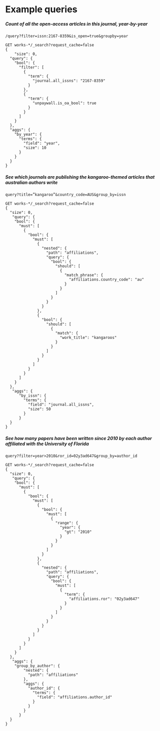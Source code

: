 # Example queries

##### Count of all the open-access articles in this journal, year-by-year

`/query?filter=issn:2167-8359&is_open=true&groupby=year`

```
GET works-*/_search?request_cache=false
{
	"size": 0,
  "query": {
    "bool": {
      "filter": [
        {
          "term": {
            "journal.all_issns": "2167-8359"
          }
        },
        {
          "term": {
            "unpaywall.is_oa_bool": true
          }
        }
      ]
    }
  },
  "aggs": {
    "by_year": {
      "terms": {
        "field": "year",
        "size": 10
      }
    }
  }
}
```

##### See which journals are publishing the kangaroo-themed articles that australian authors write

`query?title=”kangaroo”&country_code=AUS&group_by=issn`

```
GET works-*/_search?request_cache=false
{
  "size": 0,
   "query": {
    "bool": {
      "must": [
        {
          "bool": {
            "must": [
              {
                "nested": {
                  "path": "affiliations",
                  "query": {
                    "bool": {
                      "should": [
                        {
                          "match_phrase": {
                            "affiliations.country_code": "au"
                          }
                        }
                      ]
                    }
                  }
                }
              },
              {
                "bool": {
                  "should": [
                    {
                      "match": {
                        "work_title": "kangaroos"
                      }
                    }
                  ]
                }
              }
            ]
          }
        }
      ]
    }
  },
   "aggs": {
      "by_issn": {
        "terms": {
          "field": "journal.all_issns",
          "size": 50
        }
      }
  }
}
```

##### See how many papers have been written since 2010 by each author affiliated with the University of Florida

`query?filter=year>2010&ror_id=02y3ad647&group_by=author_id`

```
GET works-*/_search?request_cache=false
{
  "size": 0,
   "query": {
    "bool": {
      "must": [
        {
          "bool": {
            "must": [
              {
                "bool": {
                  "must": [
                    {
                      "range": {
                        "year": {
                          "gt": "2010"
                        }
                      }
                    }
                  ]
                }
              },
              {
                "nested": {
                  "path": "affiliations",
                  "query": {
                    "bool": {
                      "must": [
                        {
                          "term": {
                            "affiliations.ror": "02y3ad647"
                          }
                        }
                      ]
                    }
                  }
                }
              }
            ]
          }
        }
      ]
    }
  },
   "aggs": {
    "group_by_author": {
        "nested": {
          "path": "affiliations"
        },
        "aggs": {
          "author_id": {
            "terms": {
              "field": "affiliations.author_id"
            }
          }
        }
      }
  }
}
```